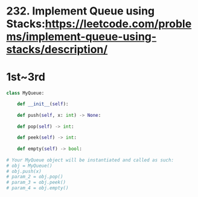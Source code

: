 # 232. Implement Queue using Stacks:https://leetcode.com/problems/implement-queue-using-stacks/description/

# 1st~3rd

```python
class MyQueue:

    def __init__(self):
        
    def push(self, x: int) -> None:
        
    def pop(self) -> int:
        
    def peek(self) -> int:
        
    def empty(self) -> bool:
        
# Your MyQueue object will be instantiated and called as such:
# obj = MyQueue()
# obj.push(x)
# param_2 = obj.pop()
# param_3 = obj.peek()
# param_4 = obj.empty()
```
